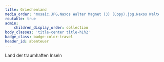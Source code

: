 ```yaml
---
title: Griechenland
media_order: 'mosaic.JPG,Naxos Walter Magnet (3) (Copy).jpg,Naxos Walter Magnet (6) (Copy).JPG,Naxos Walter Magnet (1) (Copy).JPG,Naxos Walter Magnet (7) (Copy).JPG,Naxos Walter Magnet (5) (Copy).JPG,Naxos Walter Magnet (4) (Copy).jpg,Naxos Walter Magnet (2) (Copy).JPG'
routable: true
admin:
    children_display_order: collection
body_classes: 'title-center title-h1h2'
badge_class: badge-color-travel
header_id: abenteuer
---
```


Land der traumhaften Inseln
